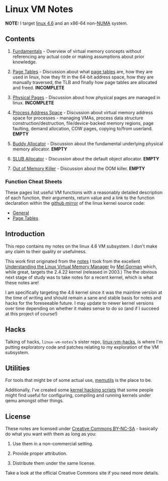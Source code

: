 # Linux VM Notes

__NOTE:__ I target [linux 4.6][linux-4.6] and an x86-64 non-[NUMA][numa] system.

## Contents

1. [Fundamentals](fundamentals.md) - Overview of virtual memory concepts without
   referencing any actual code or making assumptions about prior knowledge.

2. [Page Tables](page-tables.md) - Discussion about what
   [page tables][page-table] are, how they are used in linux, how they fit in
   the 64-bit address space, how they are manually traversed, the TLB and
   finally how page tables are allocated and freed. __INCOMPLETE__

3. [Physical Pages](physical.md) - Discussion about how physical pages are
   managed in linux. __INCOMPLETE__

4. [Process Address Space](process.md) - Discussion about virtual memory address
   space for processes - managing VMAs, process data structure
   construction/destruction, file/device-backed memory regions, page faulting,
   demand allocation, COW pages, copying to/from userland. __EMPTY__

5. [Buddy Allocator](buddy.md) - Discussion about the fundamental underlying
   physical memory allocator. __EMPTY__

6. [SLUB Allocator](slub.md) - Discussion about the default object
   allocator. __EMPTY__

7. [Out of Memory Killer](oom.md) - Discussion about the OOM
   killer. __EMPTY__

### Function Cheat Sheets

These pages list useful VM functions with a reasonably detailed description of
each function, their arguments, return value and a link to the function
declaration within the [github mirror][linux-4.6] of the linux kernel source
code:

* [General](./funcs.md)
* [Page Tables](./page-table-funcs.md)

## Introduction

This repo contains my notes on the linux 4.6 VM subsystem. I don't make any
claim to their quality or usefulness.

This work first originated from the [notes][linux-gorman] I took from the
excellent [Understanding the Linux Virtual Memory Manager][amazon-gorman] by
[Mel Gorman][gorman] which, while great, targets the 2.4.22 kernel (released in
2003.) The the obvious next stage of study was to take notes for a recent
kernel, which is what these notes are!

I am specifically targeting the 4.6 kernel since it was the mainline version at
the time of writing and should remain a sane and stable basis for notes and
hacks for the foreseeable future. I may update to newer kernel versions over
time depending on whether it makes sense to do so (and if I succeed at this
project of course!)

## Hacks

Talking of hacks, `linux-vm-notes`'s sister repo, [linux-vm-hacks][vm-hacks], is
where I'm putting exploratory code and patches relating to my exploration of the
VM subsystem.

## Utilities

For tools that might be of some actual use, [memutils][memutils] is the place to
be.

Additionally, I've created some [kernel hacking scripts][kernel-scripts] that
some people might find useful for configuring, compiling and running kernels
under qemu amongst other things.

## License

These notes are licensed under [Creative Commons BY-NC-SA][license] - basically
do what you want with them as long as you:

1. Use them in a non-commercial setting.

2. Provide proper attribution.

3. Distribute them under the same license.

Take a look at the official Creative Commons site if you need more details.

[amazon-gorman]:http://www.amazon.co.uk/Understanding-Virtual-Memory-Manager-Perens/dp/0131453483
[gorman]:http://www.csn.ul.ie/~mel/blog/
[kernel-scripts]:https://github.com/lorenzo-stoakes/kernel-scripts
[license]:http://creativecommons.org/licenses/by-nc-sa/4.0/
[linux-4.6]:https://github.com/torvalds/linux/tree/v4.6
[linux-gorman]:https://github.com/lorenzo-stoakes/linux-gorman-book-notes
[memutils]:https://github.com/lorenzo-stoakes/memutils
[numa]:https://en.wikipedia.org/wiki/Non-uniform_memory_access
[page-table]:https://en.wikipedia.org/wiki/Page_table
[vm-hacks]:https://github.com/lorenzo-stoakes/linux-vm-hacks
